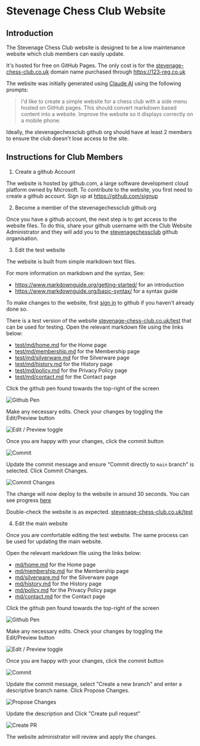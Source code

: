 # Stevenage Chess Club Website

## Introduction

The Stevenage Chess Club website is designed to be a low maintenance website
which club members can easily update.

It's hosted for free on GitHub Pages. The only cost is for the
[stevenage-chess-club.co.uk](https://stevenage-chess-club.co.uk) domain name
purchased through https://123-reg.co.uk

The website was initially generated using [Claude AI](https://claude.ai)
using the following prompts:
> I'd like to create a simple website for a chess club with a side menu hosted on GitHub pages.
> This should convert markdown based content into a website.
> Improve the website so it displays correctly on a mobile phone.

Ideally, the stevenagechessclub github org should have at least 2 members to ensure
the club doesn't lose access to the site.

## Instructions for Club Members

1. Create a github Account

The website is hosted by github.com, a large software development cloud platform owned by Microsoft.
To contribute to the website, you first need to create a github account. Sign up at https://github.com/signup

2. Become a member of the stevenagechessclub github org

Once you have a github account, the next step is to get access to the website files. To do this, share your
github username with the Club Website Administrator and they will add you to the
[stevenagechessclub](https://github.com/orgs/stevenagechessclub/people)
github organisation.

3. Edit the test website

The website is built from simple markdown text files.

For more information on markdown and the syntax, See:
- https://www.markdownguide.org/getting-started/ for an introduction
- https://www.markdownguide.org/basic-syntax/ for a syntax guide

To make changes to the website, first [sign in](https://github.com/login) to github if you haven't already
done so.

There is a test version of the website [stevenage-chess-club.co.uk/test](https://stevenage-chess-club.co.uk/test/index.html) that can be used for testing. Open the relevant markdown file using the links below:
- [test/md/home.md](https://github.com/stevenagechessclub/stevenagechessclub.github.io/blob/main/test/md/home.md) for the Home page
- [test/md/membership.md](https://github.com/stevenagechessclub/stevenagechessclub.github.io/blob/main/test/md/membership.md) for the Membership page
- [test/md/silverware.md](https://github.com/stevenagechessclub/stevenagechessclub.github.io/blob/main/test/md/silverware.md) for the Silverware page
- [test/md/history.md](https://github.com/stevenagechessclub/stevenagechessclub.github.io/blob/main/test/md/history.md) for the History page
- [test/md/policy.md](https://github.com/stevenagechessclub/stevenagechessclub.github.io/blob/main/test/md/policy.md) for the Privacy Policy page
- [test/md/contact.md](https://github.com/stevenagechessclub/stevenagechessclub.github.io/blob/main/test/md/contact.md) for the Contact page

Click the github pen found towards the top-right of the screen

![Github Pen](/images/github-pen.png)

Make any necessary edits. Check your changes by toggling the Edit/Preview button

![Edit / Preview toggle](/images/github-edit-preview-toggle.png)

Once you are happy with your changes, click the commit button

![Commit](/images/github-commit.png)

Update the commit message and ensure "Commit directly to `main` branch" is selected. Click Commit Changes.

![Commit Changes](/images/github-commit-changes.png)

The change will now deploy to the website in around 30 seconds. You can see progress [here](https://github.com/stevenagechessclub/stevenagechessclub.github.io/actions)

Double-check the website is as expected. [stevenage-chess-club.co.uk/test](https://stevenage-chess-club.co.uk/test/index.html)

4. Edit the main website

Once you are comfortable editing the test website. The same process can be used for updating the main website.

Open the relevant markdown file using the links below:
- [md/home.md](https://github.com/stevenagechessclub/stevenagechessclub.github.io/blob/main/md/home.md) for the Home page
- [md/membership.md](https://github.com/stevenagechessclub/stevenagechessclub.github.io/blob/main/md/membership.md) for the Membership page
- [md/silverware.md](https://github.com/stevenagechessclub/stevenagechessclub.github.io/blob/main/md/silverware.md) for the Silverware page
- [md/history.md](https://github.com/stevenagechessclub/stevenagechessclub.github.io/blob/main/md/history.md) for the History page
- [md/policy.md](https://github.com/stevenagechessclub/stevenagechessclub.github.io/blob/main/md/policy.md) for the Privacy Policy page
- [md/contact.md](https://github.com/stevenagechessclub/stevenagechessclub.github.io/blob/main/md/contact.md) for the Contact page

Click the github pen found towards the top-right of the screen

![Github Pen](/images/github-pen.png)

Make any necessary edits. Check your changes by toggling the Edit/Preview button

![Edit / Preview toggle](/images/github-edit-preview-toggle.png)

Once you are happy with your changes, click the commit button

![Commit](/images/github-commit.png)

Update the commit message, select "Create a new branch" and enter a descriptive branch name. Click Propose Changes.

![Propose Changes](/images/github-commit-changes-branch.png)

Update the description and Click "Create pull request"

![Create PR](/images/github-create-pr.png)

The website administrator will review and apply the changes.
